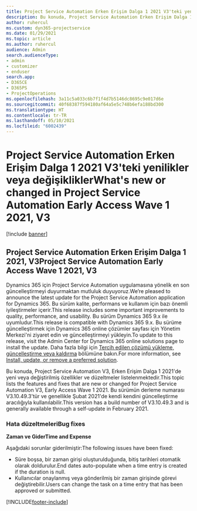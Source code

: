 ```yaml
---
title: Project Service Automation Erken Erişim Dalga 1 2021 V3'teki yenilikler veya değişiklikler
description: Bu konuda, Project Service Automation Erken Erişim Dalga 1 2021, V3'te bulunan özellikler ve düzeltmeler listelenmektedir.
author: ruhercul
ms.custom: dyn365-projectservice
ms.date: 01/29/2021
ms.topic: article
ms.author: ruhercul
audience: Admin
search.audienceType:
- admin
- customizer
- enduser
search.app:
- D365CE
- D365PS
- ProjectOperations
ms.openlocfilehash: 3a11c5a033c6b7f1f4d7b5146dc8695c9e017d6e
ms.sourcegitcommit: 40f68387f594180af64a5e5c748b6efa188bd300
ms.translationtype: HT
ms.contentlocale: tr-TR
ms.lasthandoff: 05/10/2021
ms.locfileid: "6002439"
---
```

# <a name="whats-new-or-changed-in-project-service-automation-early-access-wave-1-2021-v3"></a><span data-ttu-id="300d6-103">Project Service Automation Erken Erişim Dalga 1 2021 V3'teki yenilikler veya değişiklikler</span><span class="sxs-lookup"><span data-stu-id="300d6-103">What's new or changed in Project Service Automation Early Access Wave 1 2021, V3</span></span>

[!include [banner](../includes/psa-now-project-operations.md)]

## <a name="project-service-automation-early-access-wave-1-2021-v3"></a><span data-ttu-id="300d6-104">Project Service Automation Erken Erişim Dalga 1 2021, V3</span><span class="sxs-lookup"><span data-stu-id="300d6-104">Project Service Automation Early Access Wave 1 2021, V3</span></span>

<span data-ttu-id="300d6-105">Dynamics 365 için Project Service Automation uygulamasına yönelik en son güncelleştirmeyi duyurmaktan mutluluk duyuyoruz.</span><span class="sxs-lookup"><span data-stu-id="300d6-105">We’re pleased to announce the latest update for the Project Service Automation application for Dynamics 365.</span></span> <span data-ttu-id="300d6-106">Bu sürüm kalite, performans ve kullanım için bazı önemli iyileştirmeler içerir.</span><span class="sxs-lookup"><span data-stu-id="300d6-106">This release includes some important improvements to quality, performance, and usability.</span></span> <span data-ttu-id="300d6-107">Bu sürüm Dynamics 365 9.x ile uyumludur.</span><span class="sxs-lookup"><span data-stu-id="300d6-107">This release is compatible with Dynamics 365 9.x.</span></span> <span data-ttu-id="300d6-108">Bu sürüme güncelleştirmek için Dynamics 365 online çözümler sayfası için Yönetim Merkezi'ni ziyaret edin ve güncelleştirmeyi yükleyin.</span><span class="sxs-lookup"><span data-stu-id="300d6-108">To update to this release, visit the Admin Center for Dynamics 365 online solutions page to install the update.</span></span> <span data-ttu-id="300d6-109">Daha fazla bilgi için [Tercih edilen çözümü yükleme, güncelleştirme veya kaldırma](/power-platform/admin/install-remove-preferred-solution) bölümüne bakın.</span><span class="sxs-lookup"><span data-stu-id="300d6-109">For more information, see [Install, update, or remove a preferred solution](/power-platform/admin/install-remove-preferred-solution).</span></span>

<span data-ttu-id="300d6-110">Bu konuda, Project Service Automation V3, Erken Erişim Dalga 1 2021'de yeni veya değiştirilmiş özellikler ve düzeltmeler listelenmektedir.</span><span class="sxs-lookup"><span data-stu-id="300d6-110">This topic lists the features and fixes that are new or changed for Project Service Automation V3, Early Access Wave 1 2021.</span></span> <span data-ttu-id="300d6-111">Bu sürümün derleme numarası V3.10.49.3'tür ve genellikle Şubat 2021'de kendi kendini güncelleştirme aracılığıyla kullanılabilir.</span><span class="sxs-lookup"><span data-stu-id="300d6-111">This version has a build number of V3.10.49.3 and is generally available through a self-update in February 2021.</span></span>


### <a name="bug-fixes"></a><span data-ttu-id="300d6-112">Hata düzeltmeleri</span><span class="sxs-lookup"><span data-stu-id="300d6-112">Bug fixes</span></span>

<span data-ttu-id="300d6-113">**Zaman ve Gider**</span><span class="sxs-lookup"><span data-stu-id="300d6-113">**Time and Expense**</span></span>

<span data-ttu-id="300d6-114">Aşağıdaki sorunlar giderilmiştir:</span><span class="sxs-lookup"><span data-stu-id="300d6-114">The following issues have been fixed:</span></span>

- <span data-ttu-id="300d6-115">Süre boşsa, bir zaman girişi oluşturulduğunda, bitiş tarihleri otomatik olarak doldurulur.</span><span class="sxs-lookup"><span data-stu-id="300d6-115">End dates auto-populate when a time entry is created if the duration is null.</span></span>
- <span data-ttu-id="300d6-116">Kullanıcılar onaylanmış veya gönderilmiş bir zaman girişinde görevi değiştirebilir.</span><span class="sxs-lookup"><span data-stu-id="300d6-116">Users can change the task on a time entry that has been approved or submitted.</span></span>


[!INCLUDE[footer-include](../includes/footer-banner.md)]